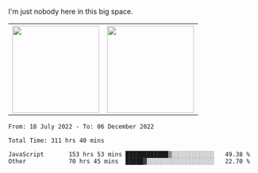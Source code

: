 I'm just nobody here in this big space.
<table>
  <tr>
    <th>
        <img height="175em" src="https://github-readme-stats.vercel.app/api/top-langs/?username=introbond&hide=css,html&layout=compact&theme=nord" />
    </th>
    <th><img height="175em" src="https://github-readme-stats.vercel.app/api/?username=introbond&theme=nord&show_icons=true&hide_border=true&&count_private=true&include_all_commits=true" /></th>
  </tr>
</table>

<!--START_SECTION:waka-->

```text
From: 18 July 2022 - To: 06 December 2022

Total Time: 311 hrs 40 mins

JavaScript       153 hrs 53 mins ████████████▒░░░░░░░░░░░░   49.38 %
Other            70 hrs 45 mins  █████▓░░░░░░░░░░░░░░░░░░░   22.70 %
```

<!--END_SECTION:waka-->
